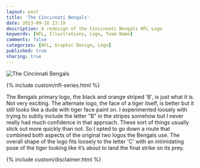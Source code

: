 ```yaml
---
layout: post
title: 'The Cincinnati Bengals'
date: 2013-09-16 23:19
description: A redesign of the Cincinnati Bengals NFL Logo
keywords: [NFL, Illustrations, Logo, Team Name]
comments: false
categories: [NFL, Graphic Design, Logo]
published: true
sharing: true
---
```


<div class="post-thumb">
    <img src="{{ root_url }}/assets/images/work/blog/AFCN-Cincinnati.jpg" alt="The Cincinnati Bengals" />
</div>

{% include custom/nfl-series.html %}

The Bengals primary logo, the black and orange striped 'B', is just what it is. Not very exciting. The alternate logo, the face of a tiger itself, is better but it still looks like a dude with tiger face paint on. I experimented loosely with trying to subtly include the letter "B" in the stripes somehow but I never really had much confidence in that approach. These sort of things usually stick out more quickly than not. So I opted to go down a route that combined both aspects of the original two logos the Bengals use. The overall shape of the logo fits loosely to the letter 'C' with an intimidating pose of the tiger looking like it’s about to land the final strike on its prey.

{% include custom/disclaimer.html %}